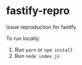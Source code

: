 # fastify-repro
Issue reproduction for fastify

To run locally:
1. Run `yarn` or `npm install`
2. Run `node index.js`
